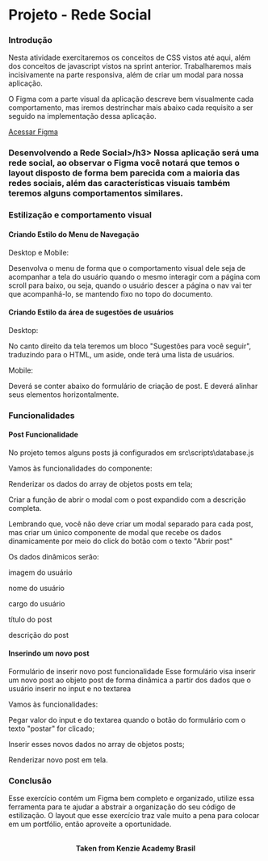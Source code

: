<h1>Projeto - Rede Social</h1>

<h3>Introdução</h3>
Nesta atividade exercitaremos os conceitos de CSS vistos até aqui, além dos conceitos de javascript vistos na sprint anterior. Trabalharemos mais incisivamente na parte responsiva, além de criar um modal para nossa aplicação.

O Figma com a parte visual da aplicação descreve bem visualmente cada comportamento, mas iremos destrinchar mais abaixo cada requisito a ser seguido na implementação dessa aplicação.

<a href="https://www.figma.com/file/6XlpI8Sv4eNgPSePyesKXK/CSS-Intermedi%C3%A1rio---Criando-Rede-Social?node-id=4%3A100">Acessar Figma</a>

<h3>Desenvolvendo a Rede Social>/h3>
Nossa aplicação será uma rede social, ao observar o Figma você notará que temos o layout disposto de forma bem parecida com a maioria das redes sociais, além das características visuais também teremos alguns comportamentos similares.

<h3>Estilização e comportamento visual</h3>
<h4>Criando Estilo do Menu de Navegação</h4>
Desktop e Mobile:

Desenvolva o menu de forma que o comportamento visual dele seja de acompanhar a tela do usuário quando o mesmo interagir com a página com scroll para baixo, ou seja, quando o usuário descer a página o nav vai ter que acompanhá-lo, se mantendo fixo no topo do documento.

<h4>Criando Estilo da área de sugestões de usuários</h4>
Desktop:

No canto direito da tela teremos um bloco "Sugestões para você seguir", traduzindo para o HTML, um aside, onde terá uma lista de usuários.

Mobile:

Deverá se conter abaixo do formulário de criação de post. E deverá alinhar seus elementos horizontalmente.

<h3>Funcionalidades</h3>
<h4>Post Funcionalidade</h4>
No projeto temos alguns posts já configurados em src\scripts\database.js

Vamos às funcionalidades do componente:

Renderizar os dados do array de objetos posts em tela;

Criar a função de abrir o modal com o post expandido com a descrição completa.

Lembrando que, você não deve criar um modal separado para cada post, mas criar um único componente de modal que recebe os dados dinamicamente por meio do click do botão com o texto "Abrir post"

Os dados dinâmicos serão:

imagem do usuário

nome do usuário

cargo do usuário

título do post

descrição do post

<h4>Inserindo um novo post</h4>
Formulário de inserir novo post funcionalidade  
Esse formulário visa inserir um novo post ao objeto post de forma dinâmica a partir dos dados que o usuário inserir no input e no textarea

Vamos às funcionalidades:

Pegar valor do input e do textarea quando o botão do formulário com o texto "postar" for clicado;

Inserir esses novos dados no array de objetos posts;

Renderizar novo post em tela.

<h3>Conclusão</h3>
Esse exercício contém um Figma bem completo e organizado, utilize essa ferramenta para te ajudar a abstrair a organização do seu código de estilização. O layout que esse exercício traz vale muito a pena para colocar em um portfólio, então aproveite a oportunidade.
<br>
<br>

<p align="center"><b>Taken from Kenzie Academy Brasil</b></p>
